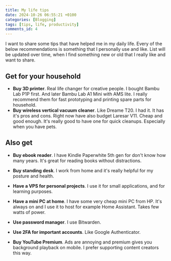 ```yaml
---
title: My life tips
date: 2024-10-26 06:55:21 +0100
categories: [Blogging]
tags: [tips, life, productivity]
comments_id: 4
---
```


I want to share some tips that have helped me in my daily life. Every of the below recommendations is something that I personally use and like.
List will be updated over time, when I find something new or old that I really like and want to share.

## Get for your household

- **Buy 3D printer**. Real life changer for creative people. I bought Bambu Lab P1P first. And later Bambu Lab A1 Mini with AMS lite. I really recommend them for fast prototyping and printing spare parts for household.
- **Buy wireless vertical vacuum cleaner**. Like Dreame T20. I had it. It has it's pros and cons. Right now have also budget Laresar V11. Cheap and good enough. It's really good to have one for quick cleanups. Especially when you have pets.

## Also get

- **Buy ebook reader**. I have Kindle Paperwhite 5th gen for don't know how many years. It's great for reading books without distractions.
- **Buy standing desk**. I work from home and it's really helpful for my posture and health.

- **Have a VPS for personal projects**. I use it for small applications, and for learning purposes.
- **Have a mini PC at home**. I have some very cheap mini PC from HP. It's always on and I use it to host for example Home Assistant. Takes few watts of power.
- **Use password manager**. I use Bitwarden.
- **Use 2FA for important accounts**. Like Google Authenticator.
- **Buy YouTube Premium**. Ads are annoying and premium gives you background playback on mobile. I prefer supporting content creators this way.
